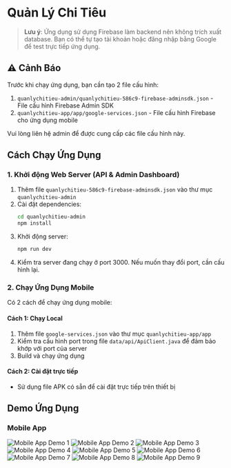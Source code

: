 # Quản Lý Chi Tiêu

> **Lưu ý**: Ứng dụng sử dụng Firebase làm backend nên không trích xuất database. Bạn có thể tự tạo tài khoản hoặc đăng nhập bằng Google để test trực tiếp ứng dụng.

## ⚠️ Cảnh Báo
Trước khi chạy ứng dụng, bạn cần tạo 2 file cấu hình:
1. `quanlychitieu-admin/quanlychitieu-586c9-firebase-adminsdk.json` - File cấu hình Firebase Admin SDK
2. `quanlychitieu-app/app/google-services.json` - File cấu hình Firebase cho ứng dụng mobile

Vui lòng liên hệ admin để được cung cấp các file cấu hình này.

## Cách Chạy Ứng Dụng

### 1. Khởi động Web Server (API & Admin Dashboard)
1. Thêm file `quanlychitieu-586c9-firebase-adminsdk.json` vào thư mục `quanlychitieu-admin`
2. Cài đặt dependencies:
   ```bash
   cd quanlychitieu-admin
   npm install
   ```
3. Khởi động server:
   ```bash
   npm run dev
   ```
4. Kiểm tra server đang chạy ở port 3000. Nếu muốn thay đổi port, cần cấu hình lại.

### 2. Chạy Ứng Dụng Mobile
Có 2 cách để chạy ứng dụng mobile:

#### Cách 1: Chạy Local
1. Thêm file `google-services.json` vào thư mục `quanlychitieu-app/app`
2. Kiểm tra cấu hình port trong file `data/api/ApiClient.java` để đảm bảo khớp với port của server
3. Build và chạy ứng dụng

#### Cách 2: Cài đặt trực tiếp
- Sử dụng file APK có sẵn để cài đặt trực tiếp trên thiết bị

## Demo Ứng Dụng

### Mobile App
![Mobile App Demo 1](img_demo/176ccde86febdcb585fa7.jpg)
![Mobile App Demo 2](img_demo/718c283b8a38396660293.jpg)
![Mobile App Demo 3](img_demo/7b882f068d053e5b67145.jpg)
![Mobile App Demo 4](img_demo/7bc1f5725771e42fbd604.jpg)
![Mobile App Demo 5](img_demo/80789ecd3cce8f90d6df2.jpg)
![Mobile App Demo 6](img_demo/af3eae860c85bfdbe6941.jpg)
![Mobile App Demo 7](img_demo/e0df5f4afd494e1717589.jpg)
![Mobile App Demo 8](img_demo/ea05819f239c90c2c98d8.jpg)
![Mobile App Demo 9](img_demo/ee9ad4107613c54d9c026.jpg)

